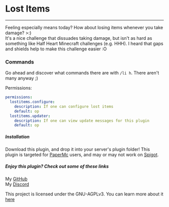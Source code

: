 # Lost Items

---
Feeling especially means today? How about losing items whenever you take damage? >:)  
It's a nice challenge that dissuades taking damage, but isn't as hard as something like Half Heart Minecraft
challenges (e.g. HHH). I heard that gaps and shields help to make this challenge easier :O

### Commands

Go ahead and discover what commands there are with `/li h`. There aren't many anyway ;)

Permissions:

```yaml
permissions:
  lostitems.configure:
    description: If one can configure lost items
    default: op
  lostitems.updater:
    description: If one can view update messages for this plugin
    default: op
```
##### Installation
Download this plugin, and drop it into your server's plugin folder!
This plugin is targeted for [PaperMc](https://papermc.io) users, and may or may not work on [Spigot](https://spigotmc.org).

##### Enjoy this plugin? Check out some of these links
My [GitHub](https://github.com/cloudate9/)  
My [Discord](https://discord.gg/nPbakm9eEr)

This project is licensed under the GNU-AGPLv3. You can learn more about it [here](https://choosealicense.com/licenses/agpl-3.0/)